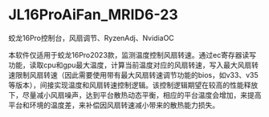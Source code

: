 # JL16ProAiFan_MRID6-23
 蛟龙16Pro控制台，风扇调节、RyzenAdj、NvidiaOC


本软件仅适用于蛟龙16Pro2023款，监测温度控制风扇转速。通过ec寄存器读写功能，读取cpu和gpu最大温度，计算当前温度对应的风扇转速，写入最大风扇转速限制风扇转速（因此需要使用带有最大风扇转速调节功能的bios，如v33、v35等版本），间接实现温度和风扇转速控制逻辑。该控制逻辑期望在较高的性能释放下，尽量减小风扇噪声，达到平台散热动态平衡，相应的平台温度会增加，来提高平台和环境的温度差，来补偿因风扇转速减小带来的散热能力损失。